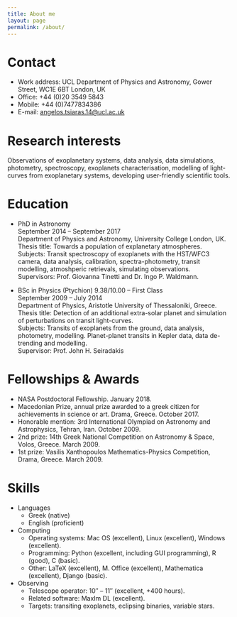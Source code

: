 ```yaml
---
title: About me
layout: page
permalink: /about/
---
```

# Contact

* Work address: UCL Department of Physics and Astronomy, Gower Street, WC1E 6BT London, UK 
* Office: +44 (0)20 3549 5843
* Mobile: +44 (0)7477834386
* E-mail: angelos.tsiaras.14@ucl.ac.uk

# Research interests

Observations of exoplanetary systems, data analysis, data simulations, photometry, 
spectroscopy, exoplanets characterisation, modelling of light-curves from exoplanetary 
systems, developing user-friendly scientific tools.

# Education

* PhD in Astronomy 
<br>September 2014 – September 2017 
<br>Department of Physics and Astronomy, University College London, UK.
<br>Thesis title: Towards a population of explanetary atmospheres.
<br>Subjects: Transit spectroscopy of exoplanets with the HST/WFC3 camera, data analysis, 
calibration, spectra-photometry, transit modelling, atmoshperic retrievals, 
simulating observations. 
<br>Supervisors: Prof. Giovanna Tinetti and Dr. Ingo P. Waldmann.

* BSc in Physics (Ptychion) 9.38/10.00 – First Class 
<br>September 2009 – July 2014 
<br>Department of Physics, Aristotle University of Thessaloniki, Greece.
<br>Thesis title: Detection of an additional extra-solar planet and simulation of 
perturbations on transit light-curves.
<br>Subjects: Transits of exoplanets from the ground, data analysis, photometry, modelling. 
Planet-planet transits in Kepler data, data de-trending and modelling.
<br>Supervisor: Prof. John H. Seiradakis

# Fellowships & Awards
* NASA Postdoctoral Fellowship. January 2018.
* Macedonian Prize, annual prize awarded to a greek citizen for achievements in science or art.
Drama, Greece. October 2017.
* Honorable mention: 3rd International Olympiad on Astronomy and Astrophysics, Tehran, Iran.
October 2009.
* 2nd prize: 14th Greek National Competition on Astronomy & Space, Volos, Greece. March 2009.
* 1st prize: Vasilis Xanthopoulos Mathematics-Physics Competition, Drama, Greece. March 2009.

# Skills
* Languages
	* Greek (native)
	* English (proficient)
* Computing
	* Operating systems: Mac OS (excellent), Linux (excellent), Windows (excellent).
	* Programming: Python (excellent, including GUI programming), R (good), C (basic).
	* Other: LaTeX (excellent), M. Office (excellent), Mathematica (excellent), Django (basic).
* Observing
	* Telescope operator: 10′′ – 11′′ (excellent, +400 hours).
	* Related software: MaxIm DL (excellent).
	* Targets: transiting exoplanets, eclipsing binaries, variable stars.
